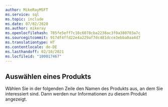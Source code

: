 ```yaml
---
author: MikeRayMSFT
ms.service: sql
ms.topic: include
ms.date: 07/02/2020
ms.author: mikeray
ms.openlocfilehash: 785fe5eff7c18c6078cba2238ac3f0a380703a7c
ms.sourcegitcommit: 917df4ffd22e4a229af7dc481dcce3ebba0aa4d7
ms.translationtype: HT
ms.contentlocale: de-DE
ms.lasthandoff: 02/10/2021
ms.locfileid: "100017467"
---
```

## <a name="select-a-product"></a>Auswählen eines Produkts

Wählen Sie in der folgenden Zeile den Namen des Produkts aus, an dem Sie interessiert sind. Dann werden nur Informationen zu diesem Produkt angezeigt.